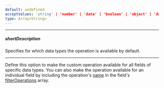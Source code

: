 ```yaml
---
default: undefined
acceptValues: 'string' | 'number' | 'date' | 'boolean' | 'object' | 'datetime'
type: Array<String>
---
```

---
##### shortDescription
Specifies for which data types the operation is available by default.

---
Define this option to make the custom operation available for all fields of specific data types. You can also make the operation available for an individual field by including the operation's [name](/api-reference/10%20UI%20Widgets/dxFilterBuilder/1%20Configuration/customOperations/name.md '/Documentation/ApiReference/UI_Widgets/dxFilterBuilder/Configuration/customOperations/#name') in the field's [filterOperations](/api-reference/10%20UI%20Widgets/dxFilterBuilder/5%20Field/filterOperations.md '/Documentation/ApiReference/UI_Widgets/dxFilterBuilder/Field/#filterOperations') array.